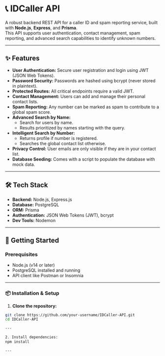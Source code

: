 # 📞 IDCaller API

A robust backend REST API for a caller ID and spam reporting service, built with **Node.js**, **Express**, and **Prisma**.  
This API supports user authentication, contact management, spam reporting, and advanced search capabilities to identify unknown numbers.

---

## ✨ Features

- **User Authentication:** Secure user registration and login using JWT (JSON Web Tokens).
- **Password Security:** Passwords are hashed using bcrypt (never stored in plaintext).
- **Protected Routes:** All critical endpoints require a valid JWT.
- **Contact Management:** Users can add and manage their personal contact lists.
- **Spam Reporting:** Any number can be marked as spam to contribute to a global spam score.
- **Advanced Search by Name:**
  - Search for users by name.
  - Results prioritized by names starting with the query.
- **Intelligent Search by Number:**
  - Returns profile if number is registered.
  - Searches the global contact list otherwise.
- **Privacy Control:** User emails are only visible if they are in your contact list.
- **Database Seeding:** Comes with a script to populate the database with mock data.

---

## 🛠️ Tech Stack

- **Backend:** Node.js, Express.js  
- **Database:** PostgreSQL  
- **ORM:** Prisma  
- **Authentication:** JSON Web Tokens (JWT), bcrypt  
- **Dev Tools:** Nodemon  

---

## 🚀 Getting Started

### Prerequisites

- Node.js (v14 or later)  
- PostgreSQL installed and running  
- API client like Postman or Insomnia  

---

### 📦 Installation & Setup

1. **Clone the repository:**

```bash
git clone https://github.com/your-username/IDCaller-API.git
cd IDCaller-API

---

2. Install dependencies:
npm install

---


